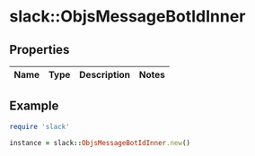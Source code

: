# slack::ObjsMessageBotIdInner

## Properties

| Name | Type | Description | Notes |
| ---- | ---- | ----------- | ----- |

## Example

```ruby
require 'slack'

instance = slack::ObjsMessageBotIdInner.new()
```

